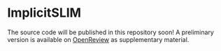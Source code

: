 # ImplicitSLIM

The source code will be published in this repository soon! A preliminary version is available on [OpenReview](https://openreview.net/forum?id=6vF0ZJGor4) as supplementary material.
